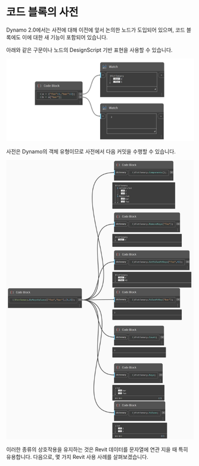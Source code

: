 # 코드 블록의 사전

Dynamo 2.0에서는 사전에 대해 이전에 앞서 논의한 노드가 도입되어 있으며, 코드 블록에도 이에 대한 새 기능이 포함되어 있습니다.

아래와 같은 구문이나 노드의 DesignScript 기반 표현을 사용할 수 있습니다.

![](../images/5-5/3/dictionariesincb-syntax(1).jpg)

사전은 Dynamo의 객체 유형이므로 사전에서 다음 커밋을 수행할 수 있습니다.

![](../images/5-5/3/dictionariesincb-actionswithcodeblocks.jpg)

이러한 종류의 상호작용을 유지하는 것은 Revit 데이터를 문자열에 연관 지을 때 특히 유용합니다. 다음으로, 몇 가지 Revit 사용 사례를 살펴보겠습니다.
